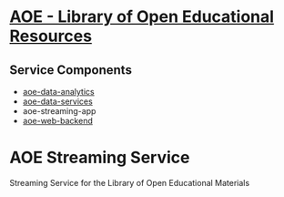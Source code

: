 # [AOE - Library of Open Educational Resources](https://github.com/CSCfi/aoe)

## Service Components
- [aoe-data-analytics](https://github.com/CSCfi/aoe-data-analytics)
- [aoe-data-services](https://github.com/CSCfi/aoe-data-services)
- aoe-streaming-app
- [aoe-web-backend](https://github.com/CSCfi/aoe-web-backend)

# AOE Streaming Service

Streaming Service for the Library of Open Educational Materials
